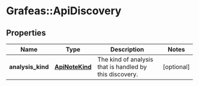 # Grafeas::ApiDiscovery

## Properties
Name | Type | Description | Notes
------------ | ------------- | ------------- | -------------
**analysis_kind** | [**ApiNoteKind**](ApiNoteKind.md) | The kind of analysis that is handled by this discovery. | [optional] 



